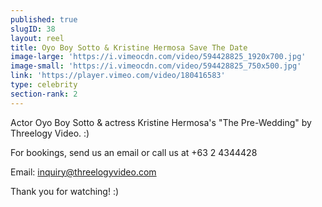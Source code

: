 ```yaml
---
published: true
slugID: 38
layout: reel
title: Oyo Boy Sotto & Kristine Hermosa Save The Date
image-large: 'https://i.vimeocdn.com/video/594428825_1920x700.jpg'
image-small: 'https://i.vimeocdn.com/video/594428825_750x500.jpg'
link: 'https://player.vimeo.com/video/180416583'
type: celebrity
section-rank: 2
---
```

Actor Oyo Boy Sotto & actress Kristine Hermosa's "The Pre-Wedding" by Threelogy Video. :)

For bookings, send us an email or call us at +63 2 4344428

Email: inquiry@threelogyvideo.com

Thank you for watching! :)

